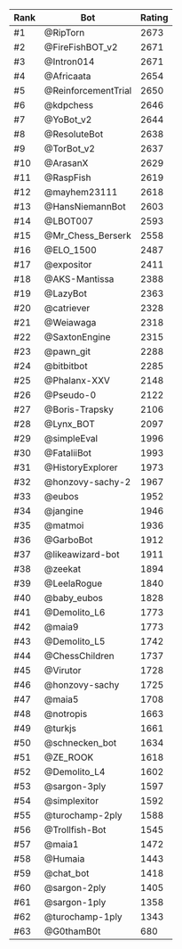 Rank|Bot|Rating
---|---|---
#1|@RipTorn|2673
#2|@FireFishBOT_v2|2671
#3|@Intron014|2671
#4|@Africaata|2654
#5|@ReinforcementTrial|2650
#6|@kdpchess|2646
#7|@YoBot_v2|2644
#8|@ResoluteBot|2638
#9|@TorBot_v2|2637
#10|@ArasanX|2629
#11|@RaspFish|2619
#12|@mayhem23111|2618
#13|@HansNiemannBot|2603
#14|@LBOT007|2593
#15|@Mr_Chess_Berserk|2558
#16|@ELO_1500|2487
#17|@expositor|2411
#18|@AKS-Mantissa|2388
#19|@LazyBot|2363
#20|@catriever|2328
#21|@Weiawaga|2318
#22|@SaxtonEngine|2315
#23|@pawn_git|2288
#24|@bitbitbot|2285
#25|@Phalanx-XXV|2148
#26|@Pseudo-0|2122
#27|@Boris-Trapsky|2106
#28|@Lynx_BOT|2097
#29|@simpleEval|1996
#30|@FataliiBot|1993
#31|@HistoryExplorer|1973
#32|@honzovy-sachy-2|1967
#33|@eubos|1952
#34|@jangine|1946
#35|@matmoi|1936
#36|@GarboBot|1912
#37|@likeawizard-bot|1911
#38|@zeekat|1894
#39|@LeelaRogue|1840
#40|@baby_eubos|1828
#41|@Demolito_L6|1773
#42|@maia9|1773
#43|@Demolito_L5|1742
#44|@ChessChildren|1737
#45|@Virutor|1728
#46|@honzovy-sachy|1725
#47|@maia5|1708
#48|@notropis|1663
#49|@turkjs|1661
#50|@schnecken_bot|1634
#51|@ZE_ROOK|1618
#52|@Demolito_L4|1602
#53|@sargon-3ply|1597
#54|@simplexitor|1592
#55|@turochamp-2ply|1588
#56|@Trollfish-Bot|1545
#57|@maia1|1472
#58|@Humaia|1443
#59|@chat_bot|1418
#60|@sargon-2ply|1405
#61|@sargon-1ply|1358
#62|@turochamp-1ply|1343
#63|@G0thamB0t|680

